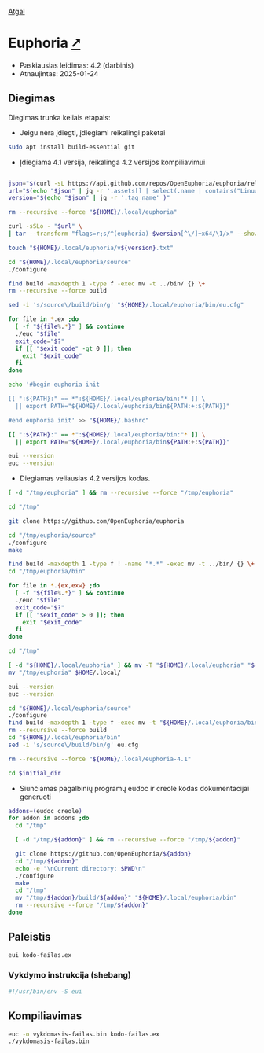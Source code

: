 [Atgal](./readme.md)

# Euphoria [&#x2B67;](https://openeuphoria.org/)

* Paskiausias leidimas: 4.2 (darbinis)
* Atnaujintas: 2025-01-24

## Diegimas

Diegimas trunka keliais etapais:

* Jeigu nėra įdiegti, įdiegiami reikalingi paketai

```bash
sudo apt install build-essential git
```

* Įdiegiama 4.1 versija, reikalinga 4.2 versijos kompiliavimui

```bash

json="$(curl -sL https://api.github.com/repos/OpenEuphoria/euphoria/releases/latest)"
url="$(echo "$json" | jq -r '.assets[] | select(.name | contains("Linux-x64")) | .browser_download_url' )"
version="$(echo "$json" | jq -r '.tag_name' )"

rm --recursive --force "${HOME}/.local/euphoria"

curl -sSLo - "$url" \
| tar --transform "flags=r;s/^(euphoria)-$version[^\/]+x64/\1/x" --show-transformed-names -xzC "${HOME}/.local"

touch "${HOME}/.local/euphoria/v${version}.txt"

cd "${HOME}/.local/euphoria/source"
./configure

find build -maxdepth 1 -type f -exec mv -t ../bin/ {} \+
rm --recursive --force build

sed -i 's/source\/build/bin/g' "${HOME}/.local/euphoria/bin/eu.cfg"

for file in *.ex ;do
  [ -f "${file%.*}" ] && continue
  ./euc "$file"
  exit_code="$?"
  if [[ "$exit_code" -gt 0 ]]; then
    exit "$exit_code"
  fi 
done

echo '#begin euphoria init

[[ ":${PATH}:" == *":${HOME}/.local/euphoria/bin:"* ]] \
  || export PATH="${HOME}/.local/euphoria/bin${PATH:+:${PATH}}"

#end euphoria init' >> "${HOME}/.bashrc"

[[ ":${PATH}:" == *":${HOME}/.local/euphoria/bin:"* ]] \
  || export PATH="${HOME}/.local/euphoria/bin${PATH:+:${PATH}}"

eui --version
euc --version
```

* Diegiamas veliausias 4.2 versijos kodas.

```bash
[ -d "/tmp/euphoria" ] && rm --recursive --force "/tmp/euphoria"

cd "/tmp"

git clone https://github.com/OpenEuphoria/euphoria

cd "/tmp/euphoria/source"
./configure
make

find build -maxdepth 1 -type f ! -name "*.*" -exec mv -t ../bin/ {} \+
cd "/tmp/euphoria/bin"

for file in *.{ex,exw} ;do
  [ -f "${file%.*}" ] && continue
  ./euc "$file"
  exit_code="$?"
  if [[ "$exit_code" > 0 ]]; then
    exit "$exit_code"
  fi 
done

cd "/tmp"

[ -d "${HOME}/.local/euphoria" ] && mv -T "${HOME}/.local/euphoria" "${HOME}/.local/euphoria-4.1"
mv "/tmp/euphoria" $HOME/.local/

eui --version
euc --version

cd "${HOME}/.local/euphoria/source"
./configure
find build -maxdepth 1 -type f -exec mv -t "${HOME}/.local/euphoria/bin/" {} \+
rm --recursive --force build
cd "${HOME}/.local/euphoria/bin"
sed -i 's/source\/build/bin/g' eu.cfg

rm --recursive --force "${HOME}/.local/euphoria-4.1"

cd $initial_dir
```

* Siunčiamas pagalbinių programų eudoc ir creole kodas dokumentacijai generuoti

```bash
addons=(eudoc creole)
for addon in addons ;do
  cd "/tmp"

  [ -d "/tmp/${addon}" ] && rm --recursive --force "/tmp/${addon}"

  git clone https://github.com/OpenEuphoria/${addon}
  cd "/tmp/${addon}"
  echo -e "\nCurrent directory: $PWD\n"
  ./configure
  make
  cd "/tmp"
  mv "/tmp/${addon}/build/${addon}" "${HOME}/.local/euphoria/bin"
  rm --recursive --force "/tmp/${addon}"
done
```

## Paleistis

```bash
eui kodo-failas.ex
```

### Vykdymo instrukcija (shebang)

```bash
#!/usr/bin/env -S eui
```

## Kompiliavimas

```bash
euc -o vykdomasis-failas.bin kodo-failas.ex
./vykdomasis-failas.bin
```
